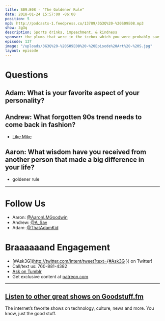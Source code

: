 ```yaml
---
title: S09:E08 - "The Goldener Rule"
date: 2018-01-24 15:57:00 -06:00
position: 5
mp3: http://podcasts-1.feedpress.co/13789/3G3Q%20-%20S09E08.mp3
show: 3g3q
description: Sports drinks, impeachment, & kindness
sponsor: the plums that were in the icebox which you were probably saving for breakfast
episode: 137
image: "/uploads/3G3Q%20-%20S09E08%20-%20Episode%20Art%20-%20S.jpg"
layout: episode
---
```


# Questions 

## Adam: What is your favorite aspect of your personality?


## Andrew: What forgotten 90s trend needs to come back in fashion?
- [Like Mike](https://youtu.be/b0AGiq9j_Ak)

## Aaron: What wisdom have you received from another person that made a big difference in your life?
- goldener rule

***
# Follow Us
* Aaron: [@AaronLMGoodwin](http://twitter.com/aaronlmgoodwin)
* Andrew: [@A_Sav](http://twitter.com/a_sav)
* Adam: [@ThatAdamKid](http://twitter.com/thatadamkid)

# Braaaaaand Engagement
* [#Ask3G](http://twitter.com/intent/tweet?text={#Ask3G }) on Twitter!
* Call/text us: 760-881-4382
* [Ask on Tumblr](http://3g3q.co/ask)
* Get exclusive content at [patreon.com](http://www.patreon.com/3g3q)

***

## [Listen to other great shows on Goodstuff.fm](http://goodstuff.fm/)
The internet’s favorite shows on technology, culture, news and more. You know, just the good stuff.